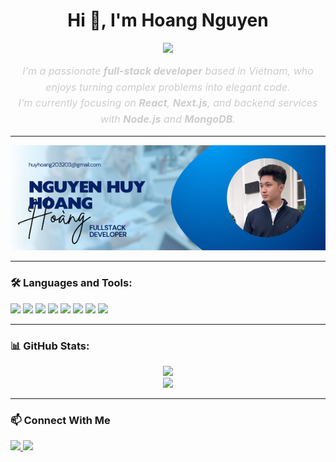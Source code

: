 <h1 align="center">Hi 👋, I'm Hoang Nguyen</h1>
<p align="center">
  <img src="https://readme-typing-svg.herokuapp.com?font=Fira+Code&size=20&pause=1000&color=00F7FF&center=true&vCenter=true&width=435&lines=Full-stack+Developer;React+%7C+NextJS+%7C+NodeJS+%7C+MongoDB" />
</p>
<p align="center" style="font-size:16px; max-width:700px; margin:auto; line-height:1.6; color:#ccc;">
  <em>
    I’m a passionate <strong>full-stack developer</strong> based in Vietnam, who enjoys turning complex problems into elegant code.<br/>
    I'm currently focusing on <strong>React</strong>, <strong>Next.js</strong>, and backend services with <strong>Node.js</strong> and <strong>MongoDB</strong>.
  </em>
</p>

---

<p align="center">
  <img src="https://raw.githubusercontent.com/nghoang110/nghoang110/main/banner-me.png" alt="Nguyen Huy Hoang - Banner" />
</p>

---

### 🛠️ Languages and Tools:
<p>
  <img src="https://img.shields.io/badge/-React-20232A?style=for-the-badge&logo=react&logoColor=61DAFB"/>
  <img src="https://img.shields.io/badge/-Next.js-black?style=for-the-badge&logo=next.js"/>
  <img src="https://img.shields.io/badge/-Node.js-339933?style=for-the-badge&logo=node.js&logoColor=white"/>
  <img src="https://img.shields.io/badge/-MongoDB-4DB33D?style=for-the-badge&logo=mongodb&logoColor=white"/>
  <img src="https://img.shields.io/badge/-TailwindCSS-06B6D4?style=for-the-badge&logo=tailwindcss&logoColor=white"/>
  <img src="https://img.shields.io/badge/-AdonisJS-5A29E4?style=for-the-badge&logo=adonisjs&logoColor=white"/>
  <img src="https://img.shields.io/badge/-HTML5-E34F26?style=for-the-badge&logo=html5&logoColor=white"/>
  <img src="https://img.shields.io/badge/-CSS3-1572B6?style=for-the-badge&logo=css3&logoColor=white"/>
</p>

---

### 📊 GitHub Stats:
<p align="center">
  <img src="https://github-readme-stats.vercel.app/api?username=nghoang110&show_icons=true&theme=github_dark&count_private=true" />
  <br />
  <img src="https://github-readme-streak-stats.herokuapp.com/?user=nghoang110&theme=dark" />
</p>

---

### 📫 Connect With Me
<p>
  <a href="mailto:huyhoang203203@gmail.com">
    <img src="https://img.shields.io/badge/Gmail-D14836?style=for-the-badge&logo=gmail&logoColor=white" />
  </a>
  <a href="https://www.facebook.com/nhhoag110" target="_blank">
    <img src="https://img.shields.io/badge/Facebook-1877F2?style=for-the-badge&logo=facebook&logoColor=white" />
  </a>
</p>
